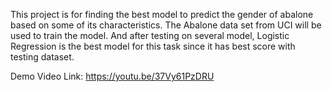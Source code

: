 This project is for finding the best model to predict the gender of abalone based on some of its characteristics. The Abalone data set from UCI will be used to train the model. And after testing on several model, Logistic Regression is the best model for this task since it has best score with testing dataset. 

Demo Video Link: https://youtu.be/37Vy61PzDRU
